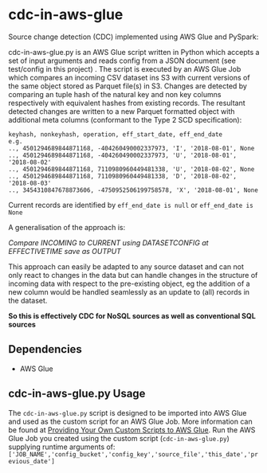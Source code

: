 **cdc-in-aws-glue**
==============
Source change detection (CDC) implemented using AWS Glue and PySpark:  

cdc-in-aws-glue.py is an AWS Glue script written in Python which accepts a set of input arguments and reads config from a JSON document (see test/config in this project)
. The script is executed by an AWS Glue Job which compares an incoming CSV dataset ins S3 with current versions of the same object stored as Parquet file(s) in S3.  Changes 
are detected by comparing an tuple hash of the natural key and non key columns respectively with equivalent hashes from existing records.  The resultant detected changes 
are written to a new Parquet formatted object with additional meta columns (conformant to the Type 2 SCD specification):

    keyhash, nonkeyhash, operation, eff_start_date, eff_end_date
    e.g.
    .., 4501294689844871168, -404260490002337973, 'I', '2018-08-01', None 
    .., 4501294689844871168, -404260490002337973, 'U', '2018-08-01', '2018-08-02' 
    .., 4501294689844871168, 7110980960449481338, 'U', '2018-08-02', None 	
    .., 4501294689844871168, 7110980960449481338, 'D', '2018-08-02', '2018-08-03' 	
    .., 3454310847678873606, -4750952506199758578, 'X', '2018-08-01', None 	
    
Current records are identified by `eff_end_date is null` or `eff_end_date is None` 

A generalisation of the approach is:  

*Compare INCOMING to CURRENT using DATASETCONFIG at EFFECTIVETIME save as OUTPUT*  

This approach can easily be adapted to any source dataset and can not only react to changes in the data but can handle changes in the structure of incoming data with respect 
to the pre-existing object, eg the addition of a new column would be handled seamlessly as an update to (all) records in the dataset.

**So this is effectively CDC for NoSQL sources as well as conventional SQL sources**
	
Dependencies
--------------
- AWS Glue

cdc-in-aws-glue.py Usage
--------------
The `cdc-in-aws-glue.py` script is designed to be imported into AWS Glue and used as the custom script for an AWS Glue Job.  More information can be found at [Providing Your Own Custom Scripts to AWS Glue](https://docs.aws.amazon.com/glue/latest/dg/console-custom-created.html). 
Run the AWS Glue Job you created using the custom script (`cdc-in-aws-glue.py`) supplying runtime arguments of: `['JOB_NAME','config_bucket','config_key','source_file','this_date','previous_date']`
						   
